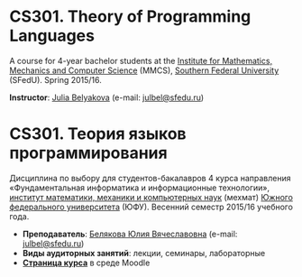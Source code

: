 # CS301. Theory of Programming Languages #

A course for 4-year bachelor students at the [Institute for Mathematics, Mechanics and Computer Science](http://www.mmcs.sfedu.ru/) (MMCS), [Southern Federal University](http://sfedu.ru/international/) (SFedU).
Spring 2015/16.

**Instructor**: [Julia Belyakova](http://staff.mmcs.sfedu.ru/~juliet/index.en.html) (e-mail: [julbel@sfedu.ru](mailto:julbel@sfedu.ru))

# CS301. Теория языков программирования #

Дисциплина по выбору для студентов-бакалавров 4 курса направления «Фундаментальная информатика и информационные технологии», [институт математики, механики и компьютерных наук](http://www.mmcs.sfedu.ru/) (мехмат) [Южного федерального университета](http://sfedu.ru) (ЮФУ).
Весенний семестр 2015/16 учебного года.

* **Преподаватель**: [Белякова Юлия Вячеславовна](http://staff.mmcs.sfedu.ru/~juliet) (e-mail: [julbel@sfedu.ru](mailto:julbel@sfedu.ru))
* **Виды аудиторных занятий**: лекции, семинары, лабораторные
* **[Страница курса](http://edu.mmcs.sfedu.ru/course/view.php?id=240)** в среде Moodle
